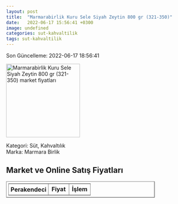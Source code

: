 ```yaml
---
layout: post
title:  "Marmarabirlik Kuru Sele Siyah Zeytin 800 gr (321-350)"
date:   2022-06-17 15:56:41 +0300
image: undefined
categories: sut-kahvaltilik
tags: sut-kahvaltilik
---
```


Son Güncelleme: 2022-06-17 18:56:41

<img src="undefined" width="200" alt="Marmarabirlik Kuru Sele Siyah Zeytin 800 gr (321-350) market fiyatları" />

Kategori: Süt, Kahvaltılık
<br />
Marka: Marmara Birlik

<h2>Market ve Online Satış Fiyatları</h2>

<table border="1" style="padding: 5px;width:80%;">
  <tr>
    <td style="padding: 5px;"><strong>Perakendeci</strong></td>
    <td><strong>Fiyat</strong></td>
    <td><strong>İşlem</strong></td>
  </tr>
  
</table>
